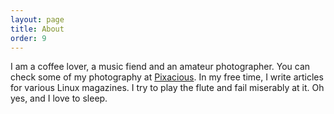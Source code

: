 ```yaml
---
layout: page
title: About
order: 9
---
```


I am a coffee lover, a music fiend and an amateur photographer. You can check some of my photography at [Pixacious][Pixacious]. In my free time, I write articles for various Linux magazines. I try to play the flute and fail miserably at it. Oh yes, and I love to sleep.

[Pixacious]: http://pixacious.com
